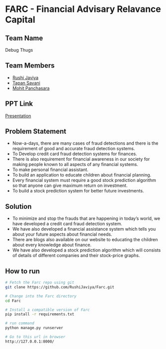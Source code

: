 # FARC - Financial Advisary Relavance Capital

## Team Name 
Debug Thugs

## Team Members 
* [Rushi Javiya ](https://github.com/Rushijaviya) 
* [Tapan Savani](https://github.com/Stapan17)
* [Mohit Panchasara](https://github.com/MohitPanchasara)

## PPT Link
[Presentation](https://drive.google.com/file/d/1d_AiLFRMhsmK6Tykz3KPH6x02idDP0F4/view?usp=sharing)

## Problem Statement 
* Now-a-days, there are many cases of fraud detections and there is the requirement of good and accurate fraud detection systems.
* To Develop credit card fraud detection systems for finances.
* There is also requirement for financial awareness in our society for making people known to all aspects of any financial systems.
* To make personal financial assistant.
* To build an application to educate children about financial planning.
* Every financial system must require a good stock prediction algorithm so that anyone can give maximum return on investment.
* To build a stock prediction system for better future investments.

## Solution
* To minimize and stop the frauds that are happening in today’s world, we have developed a credit card fraud detection system.
* We have also developed a financial assistance system which tells you about your future aspects about financial needs.
* There are blogs also available on our website to educating the children about every knowledge about finance.
* We have also developed a stock prediction algorithm which will consists of details of different companies and their stock-price graphs. 

## How to run
```bash
# Fetch the Farc repo using git
git clone https://github.com/RushiJaviya/Farc.git

# Change into the Farc directory
cd Farc

# Install a compatible version of Farc
pip install -r requirements.txt

# run command
python manage.py runserver

# Go to this url in browser
http://127.0.0.1:8000/
```
